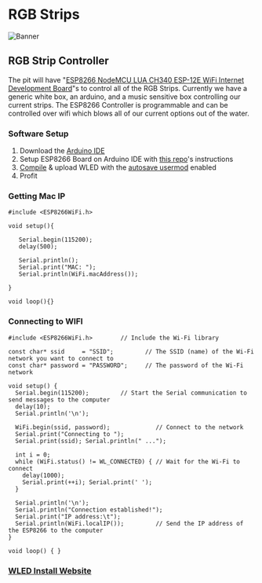 # RGB Strips
![Banner](https://www.elecrow.com/pub/media/catalog/product/cache/f8158826193ba5faa8b862a9bd1eb9e9/1/4/14519808930_1.jpg)
## RGB Strip Controller
The pit will have "[ESP8266 NodeMCU LUA CH340 ESP-12E WiFi Internet Development Board](https://www.amazon.com/ESP8266-Internet-Development-Wireless-Micropython/dp/B07RNX3W9J/ref=sr_1_5?)"s to control all of the RGB Strips. Currently we have a generic white box, an arduino, and a music sensitive box controlling our current strips. The ESP8266 Controller is programmable and can be controlled over wifi which blows all of our current options out of the water.
### Software Setup
1) Download the [Arduino IDE](https://www.arduino.cc/en/software)
1) Setup ESP8266 Board on Arduino IDE with [this repo](https://github.com/esp8266/Arduino#installing-with-boards-manager)'s instructions
1) [Compile](https://kno.wled.ge/advanced/compiling-wled/) & upload WLED with the [autosave usermod](https://github.com/Aircoookie/WLED/issues/1926) enabled
1) Profit
### Getting Mac IP
```
#include <ESP8266WiFi.h>
 
void setup(){
 
   Serial.begin(115200);
   delay(500);
 
   Serial.println();
   Serial.print("MAC: ");
   Serial.println(WiFi.macAddress());
 
}
 
void loop(){}
```
### Connecting to WIFI
```
#include <ESP8266WiFi.h>        // Include the Wi-Fi library

const char* ssid     = "SSID";         // The SSID (name) of the Wi-Fi network you want to connect to
const char* password = "PASSWORD";     // The password of the Wi-Fi network

void setup() {
  Serial.begin(115200);         // Start the Serial communication to send messages to the computer
  delay(10);
  Serial.println('\n');
  
  WiFi.begin(ssid, password);             // Connect to the network
  Serial.print("Connecting to ");
  Serial.print(ssid); Serial.println(" ...");

  int i = 0;
  while (WiFi.status() != WL_CONNECTED) { // Wait for the Wi-Fi to connect
    delay(1000);
    Serial.print(++i); Serial.print(' ');
  }

  Serial.println('\n');
  Serial.println("Connection established!");  
  Serial.print("IP address:\t");
  Serial.println(WiFi.localIP());         // Send the IP address of the ESP8266 to the computer
}

void loop() { }
```
### [WLED Install Website](https://install.wled.me)
